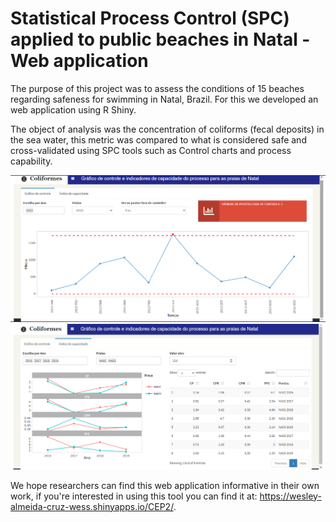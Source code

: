 # Statistical Process Control (SPC) applied to public beaches in Natal - Web application

The purpose of this project was to assess the conditions of 15 beaches regarding safeness for swimming in Natal, Brazil. For this we developed an web application using R Shiny.

The object of analysis was the concentration of coliforms (fecal deposits) in the sea water, this metric was compared to what is considered safe and cross-validated using SPC tools such as Control charts and process capability.

<p float="left">
  <img src="https://github.com/wesleyacruzzz/statistical_control_process_application/blob/main/Images/img1.png" width="600" />
  <img src="https://github.com/wesleyacruzzz/statistical_control_process_application/blob/main/Images/img2.png" width="600" /> 
</p>

We hope researchers can find this web application informative in their own work, if you're interested in using this tool you can find it at: https://wesley-almeida-cruz-wess.shinyapps.io/CEP2/.
